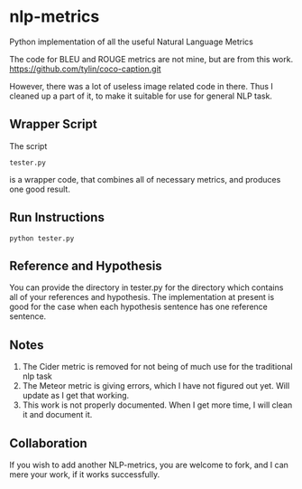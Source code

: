 # nlp-metrics
Python implementation of all the useful Natural Language Metrics

The code for BLEU and ROUGE metrics are not mine, but are from this work. 
https://github.com/tylin/coco-caption.git

However, there was a lot of useless image related code in there. Thus I cleaned up a part of it, to make it suitable for use for general NLP task.

## Wrapper Script
The script 
```
tester.py
```
is a wrapper code, that combines all of necessary metrics, and produces one good result. 

## Run Instructions
```
python tester.py
```

## Reference and Hypothesis
You can provide the directory in tester.py for the directory which contains all of your references and hypothesis. The implementation at present is good for the case when each hypothesis sentence has one reference sentence.

## Notes
1. The Cider metric is removed for not being of much use for the traditional nlp task
2. The Meteor metric is giving errors, which I have not figured out yet. Will update as I get that working. 
3. This work is not properly documented. When I get more time, I will clean it and document it.

## Collaboration
If you wish to add another NLP-metrics, you are welcome to fork, and I can mere your work, if it works successfully.
